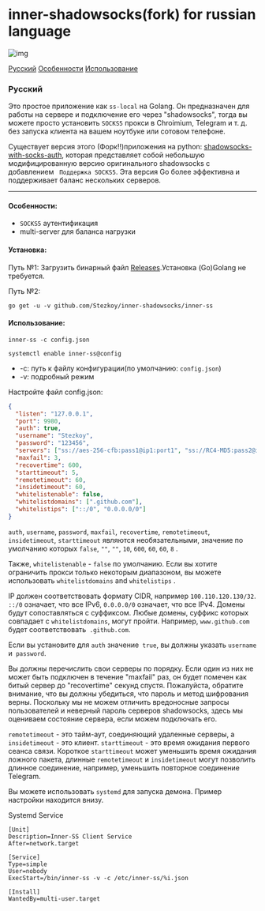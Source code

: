 # inner-shadowsocks(fork) for russian language #

![img](https://i.v2ex.co/5iP665B4.png)

[Русский](#Русский) [Особенности](#Особенности) [Использование](#Использование)

### Русский

Это простое приложение как `ss-local` на Golang. Он предназначен для работы на сервере и подключение его через "shadowsocks", тогда вы можете просто установить `SOCKS5` прокси в Chroimium, Telegram и т. д. без запуска клиента на вашем ноутбуке или сотовом телефоне.

Существует версия этого (Форк!!)приложения на python: [shadowsocks-with-socks-auth](https://github.com/ihciah/shadowsocks-with-socks-auth), которая представляет собой небольшую модифицированную версию оригинального shadowsocks с добавлением ` Поддержка SOCKS5`. Эта версия Go более эффективна и поддерживает баланс нескольких серверов.

-----

#### Особенности:

- `SOCKS5` аутентификация
- multi-server для баланса нагрузки

#### Установка:

Путь №1: Загрузить бинарный файл [Releases](https://github.com/Stezkoy/inner-shadowsocks/releases).Установка  (Go)Golang не требуется.

Путь №2:

```shell
go get -u -v github.com/Stezkoy/inner-shadowsocks/inner-ss
```



#### Использование:

```shell
inner-ss -c config.json
```

```Systemd
systemctl enable inner-ss@config
```

- -c: путь к файлу конфигурации(по умолчанию: `config.json`)
- -v: подробный режим

Настройте файл config.json:


```json
{
  "listen": "127.0.0.1",
  "port": 9980,
  "auth": true,
  "username": "Stezkoy",
  "password": "123456",
  "servers": ["ss://aes-256-cfb:pass1@ip1:port1", "ss://RC4-MD5:pass2@ip2:port2"],
  "maxfail": 3,
  "recovertime": 600,
  "starttimeout": 5,
  "remotetimeout": 60,
  "insidetimeout": 60,
  "whitelistenable": false,
  "whitelistdomains": [".github.com"],
  "whitelistips": ["::/0", "0.0.0.0/0"]
}
```


`auth`, `username`, `password`, `maxfail`, `recovertime`, `remotetimeout`, `insidetimeout`, `starttimeout` являются необязательными, значение по умолчанию которых `false`, `""`, `""`, `10`, `600`, `60`, `60`, `8` .

Также,  `whitelistenable` - `false` по умолчанию. Если вы хотите ограничить прокси только некоторым диапазоном, вы можете использовать `whitelistdomains` and `whitelistips` .

IP должен соответствовать формату CIDR, например `100.110.120.130/32`. `::/0` означает, что все IPv6, `0.0.0.0/0` означает, что все IPv4. Домены будут сопоставляться с суффиксом. Любые домены, суффикс которых совпадает с `whitelistdomains`, могут пройти. Например, `www.github.com` будет соответствовать` .github.com`.

Если вы установите для `auth` значение` true`, вы должны указать `username` и` password`. 

Вы должны перечислить свои серверы по порядку. Если один из них не может быть подключен в течение "maxfail" раз, он будет помечен как битый сервер до "recovertime" секунд спустя. Пожалуйста, обратите внимание, что вы должны убедиться, что пароль и метод шифрования верны. Поскольку мы не можем отличить вредоносные запросы пользователей и неверный пароль серверов shadowsocks, здесь мы оцениваем состояние сервера, если можем подключать его.

`remotetimeout` - это тайм-аут, соединяющий удаленные серверы, а `insidetimeout` - это клиент. `starttimeout` - это время ожидания первого сеанса связи. Короткое `starttimeout` может уменьшить время ожидания ложного пакета, длинные `remotetimeout` и `insidetimeout` могут позволить длинное соединение, например, уменьшить повторное соединение Telegram.

Вы можете использовать `systemd` для запуска демона. Пример настройки находится внизу.

Systemd Service 
```
[Unit]
Description=Inner-SS Client Service
After=network.target

[Service]
Type=simple
User=nobody
ExecStart=/bin/inner-ss -v -c /etc/inner-ss/%i.json

[Install]
WantedBy=multi-user.target
```
